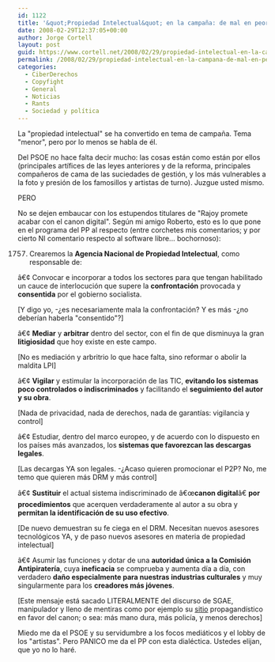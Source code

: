 ```yaml
---
id: 1122
title: '&quot;Propiedad Intelectual&quot; en la campaña: de mal en peor'
date: 2008-02-29T12:37:05+00:00
author: Jorge Cortell
layout: post
guid: https://www.cortell.net/2008/02/29/propiedad-intelectual-en-la-campana-de-mal-en-peor/
permalink: /2008/02/29/propiedad-intelectual-en-la-campana-de-mal-en-peor/
categories:
  - CiberDerechos
  - Copyfight
  - General
  - Noticias
  - Rants
  - Sociedad y polí­tica
---
```

La "propiedad intelectual" se ha convertido en tema de campaña. Tema "menor", pero por lo menos se habla de él.

Del PSOE no hace falta decir mucho: las cosas están como están por ellos (principales artí­fices de las leyes anteriores y de la reforma, principales compañeros de cama de las suciedades de gestión, y los más vulnerables a la foto y presión de los famosillos y artistas de turno). Juzgue usted mismo.

PERO

No se dejen embaucar con los estupendos titulares de "Rajoy promete acabar con el canon digital". Según mi amigo Roberto, esto es lo que pone en el programa del PP al respecto (entre corchetes mis comentarios; y por cierto NI comentario respecto al software libre... bochornoso):

1757. Crearemos la **Agencia Nacional de Propiedad Intelectual**, como responsable de:

â€¢ Convocar e incorporar a todos los sectores para que tengan habilitado un cauce de interlocución que supere la **confrontación** provocada y **consentida** por el gobierno socialista.
  
[Y digo yo, -¿es necesariamente mala la confrontación? Y es más -¿no deberí­an haberla "consentido"?]

â€¢ **Mediar** y **arbitrar** dentro del sector, con el fin de que disminuya la gran **litigiosidad** que hoy existe en este campo.
  
[No es mediación y arbritrio lo que hace falta, sino reformar o abolir la maldita LPI]

â€¢ **Vigilar** y estimular la incorporación de las TIC, **evitando los sistemas poco controlados o indiscriminados** y facilitando el **seguimiento del autor y su obra**.
  
[Nada de privacidad, nada de derechos, nada de garantí­as: vigilancia y control]

â€¢ Estudiar, dentro del marco europeo, y de acuerdo con lo dispuesto en los paí­ses más avanzados, los **sistemas que favorezcan las descargas legales**.
  
[Las decargas YA son legales. -¿Acaso quieren promocionar el P2P? No, me temo que quieren más DRM y más control]

â€¢ **Sustituir** el actual sistema indiscriminado de â€œ**canon digital**â€ **por procedimientos** que acerquen verdaderamente al autor a su obra y **permitan la identificación de su uso efectivo**.
  
[De nuevo demuestran su fe ciega en el DRM. Necesitan nuevos asesores tecnológicos YA, y de paso nuevos asesores en materia de propiedad intelectual]

â€¢ Asumir las funciones y dotar de una **autoridad única a la Comisión Antipiraterí­a**, cuya **ineficacia** se comprueba y aumenta dí­a a dí­a, con verdadero **daño especialmente para nuestras industrias culturales** y muy singularmente para los **creadores más jóvenes**.
  
[Este mensaje está sacado LITERALMENTE del discurso de SGAE, manipulador y lleno de mentiras como por ejemplo su <a target="_blank" title="https://www.copia-privada-si.com/" href="https://www.copia-privada-si.com/">sitio</a> propagandí­stico en favor del canon; o sea: más mano dura, más policí­a, y menos derechos]

Miedo me da el PSOE y su servidumbre a los focos mediáticos y el lobby de los "artistas". Pero PANICO me da el PP con esta dialéctica. Ustedes elijan, que yo no lo haré.